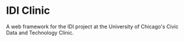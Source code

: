 # IDI Clinic

A web framework for the IDI project at the University of Chicago's Civic Data and Technology Clinic.
